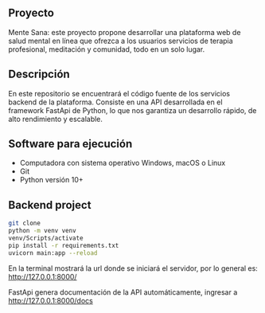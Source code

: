 ## Proyecto
Mente Sana: este proyecto propone desarrollar una plataforma web de salud mental en línea que ofrezca a los usuarios servicios de terapia profesional, meditación y comunidad, todo en un solo lugar.

## Descripción
En este repositorio se encuentrará el código fuente de los servicios backend de la plataforma. 
Consiste en una API desarrollada en el framework FastApi de Python, lo que nos garantiza un desarrollo rápido, de alto rendimiento y escalable.

## Software para ejecución
- Computadora con sistema operativo Windows, macOS o Linux
- Git
- Python versión 10+

## Backend project
```sh
git clone
python -m venv venv
venv/Scripts/activate
pip install -r requirements.txt
uvicorn main:app --reload
```
En la terminal mostrará la url donde se iniciará el servidor, por lo general es: http://127.0.0.1:8000/

FastApi genera documentación de la API automáticamente, ingresar a http://127.0.0.1:8000/docs